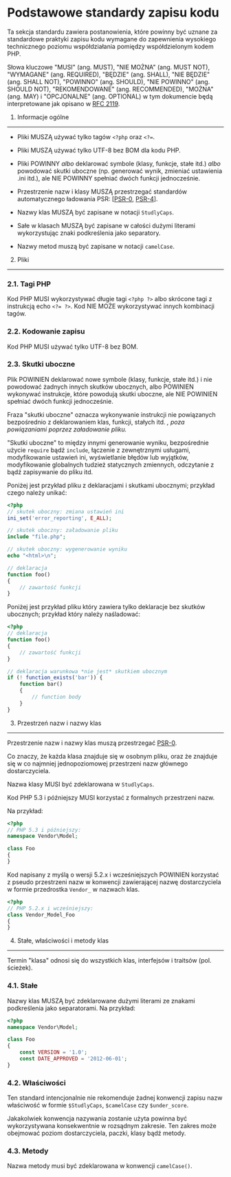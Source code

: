Podstawowe standardy zapisu kodu
=====================

Ta sekcja standardu zawiera postanowienia, które powinny być uznane za
standardowe praktyki zapisu kodu wymagane do zapewnienia wysokiego technicznego
poziomu współdziałania pomiędzy współdzielonym kodem PHP.

Słowa kluczowe "MUSI" (ang. MUST), "NIE MOŻNA" (ang. MUST NOT), "WYMAGANE"
(ang. REQUIRED), "BĘDZIE" (ang. SHALL), "NIE BĘDZIE" (ang. SHALL NOT), "POWINNO"
(ang. SHOULD), "NIE POWINNO" (ang. SHOULD NOT), "REKOMENDOWANE" (ang. RECOMMENDED),
"MOŻNA" (ang. MAY) i "OPCJONALNE" (ang. OPTIONAL) w tym dokumencie będą
interpretowane jak opisano w [RFC 2119].

[RFC 2119]: http://www.ietf.org/rfc/rfc2119.txt
[PSR-0]: https://github.com/php-fig/fig-standards/blob/master/accepted/PSR-0.md
[PSR-4]: https://github.com/php-fig/fig-standards/blob/master/accepted/PSR-4-autoloader.md


1. Informacje ogólne
-----------

- Pliki MUSZĄ używać tylko tagów `<?php` oraz `<?=`.

- Pliki MUSZĄ używać tylko UTF-8 bez BOM dla kodu PHP.

- Pliki POWINNY *albo* deklarować symbole (klasy, funkcje, stałe itd.)
  *albo* powodować skutki uboczne (np. generować wynik, zmieniać ustawienia .ini
  itd.), ale NIE POWINNY spełniać dwóch funkcji jednocześnie.

- Przestrzenie nazw i klasy MUSZĄ przestrzegać standardów automatycznego
ładowania PSR: [[PSR-0], [PSR-4]].

- Nazwy klas MUSZĄ być zapisane w notacji `StudlyCaps`.

- Sałe w klasach MUSZĄ być zapisane w całości dużymi literami wykorzystując znaki
podkreślenia jako separatory.

- Nazwy metod muszą być zapisane w notacji `camelCase`.


2. Pliki
--------

### 2.1. Tagi PHP

Kod PHP MUSI wykorzystywać długie tagi `<?php ?>` albo skrócone tagi z instrukcją
echo `<?= ?>`. Kod NIE MOŻE wykorzystywać innych kombinacji tagów.

### 2.2. Kodowanie zapisu

Kod PHP MUSI używać tylko UTF-8 bez BOM.

### 2.3. Skutki uboczne

Plik POWINIEN deklarować nowe symbole (klasy, funkcje, stałe itd.) i nie
powodować żadnych innych skutków ubocznych, albo POWINIEN wykonywać instrukcje,
które powodują skutki uboczne, ale NIE POWINIEN spełniać dwóch funkcji
jednocześnie.

Fraza "skutki uboczne" oznacza wykonywanie instrukcji nie powiązanych
bezpośrednio z deklarowaniem klas, funkcji, stałych itd. *, poza powiązaniami
poprzez załadowanie pliku.*

"Skutki uboczne" to między innymi generowanie wyniku, bezpośrednie użycie
`require` bądź `include`, łączenie z zewnętrznymi usługami, modyfikowanie
ustawień ini, wyświetlanie błędów lub wyjątków, modyfikowanie globalnych tudzież
statycznych zmiennych, odczytanie z bądź zapisywanie do pliku itd.

Poniżej jest przykład pliku z deklaracjami i skutkami ubocznymi; przykład czego
należy unikać:

```php
<?php
// skutek uboczny: zmiana ustawień ini
ini_set('error_reporting', E_ALL);

// skutek uboczny: załadowanie pliku
include "file.php";

// skutek uboczny: wygenerowanie wyniku
echo "<html>\n";

// deklaracja
function foo()
{
    // zawartość funkcji
}
```

Poniżej jest przykład pliku który zawiera tylko deklaracje bez skutków ubocznych;
przykład który należy naśladować:

```php
<?php
// deklaracja
function foo()
{
    // zawartość funkcji
}

// deklaracja warunkowa *nie jest* skutkiem ubocznym
if (! function_exists('bar')) {
    function bar()
    {
        // function body
    }
}
```


3. Przestrzeń nazw i nazwy klas
----------------------------

Przestrzenie nazw i nazwy klas muszą przestrzegać [PSR-0].

Co znaczy, że każda klasa znajduje się w osobnym pliku, oraz że znajduje się w
co najmniej jednopoziomowej przestrzeni nazw głównego dostarczyciela.

Nazwa klasy MUSI być zdeklarowana w `StudlyCaps`.

Kod PHP 5.3 i późniejszy MUSI korzystać z formalnych przestrzeni nazw.

Na przykład:

```php
<?php
// PHP 5.3 i późniejszy:
namespace Vendor\Model;

class Foo
{
}
```

Kod napisany z myślą o wersji 5.2.x i wcześniejszych POWINIEN korzystać z pseudo
przestrzeni nazw w konwencji zawierającej nazwę dostarczyciela w formie
przedrostka `Vendor_` w nazwach klas.

```php
<?php
// PHP 5.2.x i wcześniejszy:
class Vendor_Model_Foo
{
}
```

4. Stałe, właściwości i metody klas
-------------------------------------------

Termin "klasa" odnosi się do wszystkich klas, interfejsów i traitsów (pol.
ścieżek).

### 4.1. Stałe

Nazwy klas MUSZĄ być zdeklarowane dużymi literami ze znakami podkreślenia jako
separatorami. Na przykład:

```php
<?php
namespace Vendor\Model;

class Foo
{
    const VERSION = '1.0';
    const DATE_APPROVED = '2012-06-01';
}
```

### 4.2. Właściwości

Ten standard intencjonalnie nie rekomenduje żadnej konwencji zapisu nazw
właściwość w formie `$StudlyCaps`, `$camelCase` czy `$under_score`.

Jakakolwiek konwencja nazywania zostanie użyta powinna być wykorzystywana
konsekwentnie w rozsądnym zakresie. Ten zakres może obejmować poziom
dostarczyciela, paczki, klasy bądź metody.


### 4.3. Metody

Nazwa metody musi być zdeklarowana w konwencji `camelCase()`.
